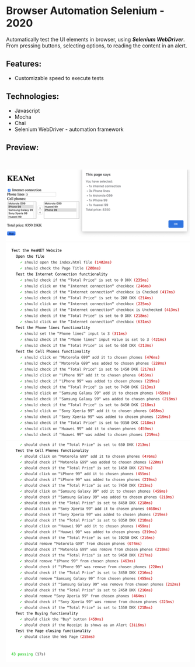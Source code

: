 # Browser Automation Selenium - 2020

Automatically test the UI elements in browser, using ***Selenium WebDriver***. From pressing buttons, selecting options, to reading the content in an alert.

## Features:
- Customizable speed to execute tests

## Technologies:
- Javascript
- Mocha
- Chai
- Selenium WebDriver - automation framework

## Preview:
<br/>

![alt text](https://github.com/panaitescu-paul/Browser-Automation-Selenium-2020/blob/master/screenshots/s2.png)
<br/>
![alt text](https://github.com/panaitescu-paul/Browser-Automation-Selenium-2020/blob/master/screenshots/s3.png)
![alt text](https://github.com/panaitescu-paul/Browser-Automation-Selenium-2020/blob/master/screenshots/s4.png)
